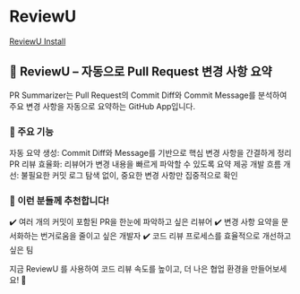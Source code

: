 # ReviewU
[ReviewU Install](https://github.com/apps/reviewu)


## 📌 ReviewU – 자동으로 Pull Request 변경 사항 요약
PR Summarizer는 Pull Request의 Commit Diff와 Commit Message를 분석하여 주요 변경 사항을 자동으로 요약하는 GitHub App입니다.

### 🚀 주요 기능
자동 요약 생성: Commit Diff와 Message를 기반으로 핵심 변경 사항을 간결하게 정리
PR 리뷰 효율화: 리뷰어가 변경 내용을 빠르게 파악할 수 있도록 요약 제공
개발 흐름 개선: 불필요한 커밋 로그 탐색 없이, 중요한 변경 사항만 집중적으로 확인
### 🎯 이런 분들께 추천합니다!
✔️ 여러 개의 커밋이 포함된 PR을 한눈에 파악하고 싶은 리뷰어
✔️ 변경 사항 요약을 문서화하는 번거로움을 줄이고 싶은 개발자
✔️ 코드 리뷰 프로세스를 효율적으로 개선하고 싶은 팀

지금 ReviewU 를 사용하여 코드 리뷰 속도를 높이고, 더 나은 협업 환경을 만들어보세요! 🚀
